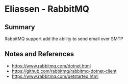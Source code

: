 # Eliassen - RabbitMQ

## Summary

RabbitMQ support add the ability to send email over SMTP

## Notes and References

* https://www.rabbitmq.com/dotnet.html
* https://github.com/rabbitmq/rabbitmq-dotnet-client
* https://www.rabbitmq.com/getstarted.html